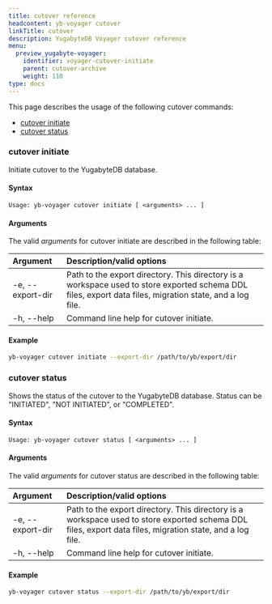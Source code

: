 ```yaml
---
title: cutover reference
headcontent: yb-voyager cutover
linkTitle: cutover
description: YugabyteDB Voyager cutover reference
menu:
  preview_yugabyte-voyager:
    identifier: voyager-cutover-initiate
    parent: cutover-archive
    weight: 110
type: docs
---
```


This page describes the usage of the following cutover commands:

- [cutover initiate](#cutover-initiate)
- [cutover status](#cutover-status)

### cutover initiate

Initiate cutover to the YugabyteDB database.

#### Syntax

```text
Usage: yb-voyager cutover initiate [ <arguments> ... ]
```

#### Arguments

The valid *arguments* for cutover initiate are described in the following table:

| Argument | Description/valid options |
| :------- | :------------------------ |
| -e, --export-dir <path> | Path to the export directory. This directory is a workspace used to store exported schema DDL files, export data files, migration state, and a log file.|
| -h, --help | Command line help for cutover initiate. |

#### Example

```sh
yb-voyager cutover initiate --export-dir /path/to/yb/export/dir
```

### cutover status

Shows the status of the cutover to the YugabyteDB database. Status can be "INITIATED", "NOT INITIATED", or "COMPLETED".

#### Syntax

```text
Usage: yb-voyager cutover status [ <arguments> ... ]
```

#### Arguments

The valid *arguments* for cutover status are described in the following table:

| Argument | Description/valid options |
| :------- | :------------------------ |
| -e, --export-dir <path> | Path to the export directory. This directory is a workspace used to store exported schema DDL files, export data files, migration state, and a log file.|
| -h, --help | Command line help for cutover initiate. |

#### Example

```sh
yb-voyager cutover status --export-dir /path/to/yb/export/dir
```

